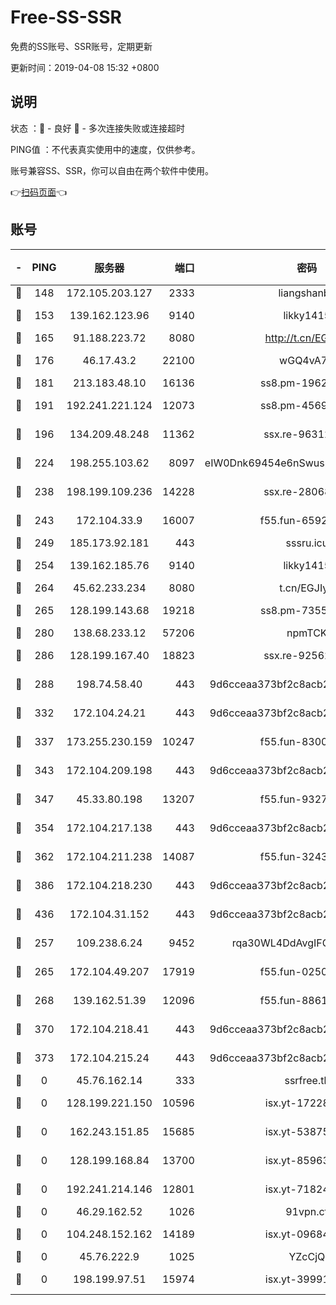 # Free-SS-SSR

免费的SS账号、SSR账号，定期更新

更新时间：2019-04-08 15:32 +0800

## 说明

状态     ：🙂 - 良好 🙁 - 多次连接失败或连接超时

PING值   ：不代表真实使用中的速度，仅供参考。

账号兼容SS、SSR，你可以自由在两个软件中使用。

👉[扫码页面](https://liesauer.github.io/Free-SS-SSR/)👈

## 账号

|-|PING|服务器|端口|密码|加密方式|区域|
|:----:|:----:|:-----:|-----:|:----:|:----:|:----:|
|🙂|148|172.105.203.127|2333|liangshanbo|chacha20|JP|
|🙂|153|139.162.123.96|9140|likky1415|aes-256-cfb|JP|
|🙂|165|91.188.223.72|8080|http://t.cn/EGJIyrl|rc4-md5|RU|
|🙂|176|46.17.43.2|22100|wGQ4vA7D|aes-256-gcm|RU|
|🙂|181|213.183.48.10|16136|ss8.pm-19627789|rc4-md5|RU|
|🙂|191|192.241.221.124|12073|ss8.pm-45691802|aes-256-cfb|US|
|🙂|196|134.209.48.248|11362|ssx.re-96312869|aes-256-cfb|US|
|🙂|224|198.255.103.62|8097|eIW0Dnk69454e6nSwuspv9DmS201tQ0D|aes-256-cfb|US|
|🙂|238|198.199.109.236|14228|ssx.re-28068094|aes-256-cfb|US|
|🙂|243|172.104.33.9|16007|f55.fun-65922710|aes-256-cfb|SG|
|🙂|249|185.173.92.181|443|sssru.icu|rc4-md5|RU|
|🙂|254|139.162.185.76|9140|likky1415|aes-256-cfb|DE|
|🙂|264|45.62.233.234|8080|t.cn/EGJIyrl|rc4-md5|CA|
|🙂|265|128.199.143.68|19218|ss8.pm-73559472|aes-256-cfb|SG|
|🙂|280|138.68.233.12|57206|npmTCK|rc4-md5|US|
|🙂|286|128.199.167.40|18823|ssx.re-92562343|aes-256-cfb|SG|
|🙂|288|198.74.58.40|443|9d6cceaa373bf2c8acb22e60b6a58be6|aes-256-cfb|US|
|🙂|332|172.104.24.21|443|9d6cceaa373bf2c8acb22e60b6a58be6|aes-256-cfb|US|
|🙂|337|173.255.230.159|10247|f55.fun-83008054|aes-256-cfb|US|
|🙂|343|172.104.209.198|443|9d6cceaa373bf2c8acb22e60b6a58be6|aes-256-cfb|US|
|🙂|347|45.33.80.198|13207|f55.fun-93270323|aes-256-cfb|US|
|🙂|354|172.104.217.138|443|9d6cceaa373bf2c8acb22e60b6a58be6|aes-256-cfb|US|
|🙂|362|172.104.211.238|14087|f55.fun-32438458|aes-256-cfb|US|
|🙂|386|172.104.218.230|443|9d6cceaa373bf2c8acb22e60b6a58be6|aes-256-cfb|US|
|🙂|436|172.104.31.152|443|9d6cceaa373bf2c8acb22e60b6a58be6|aes-256-cfb|US|
|🙂|257|109.238.6.24|9452|rqa30WL4DdAvgIFG6Fs3znzTa|aes-256-cfb|FR|
|🙂|265|172.104.49.207|17919|f55.fun-02500708|aes-256-cfb|SG|
|🙂|268|139.162.51.39|12096|f55.fun-88617667|aes-256-cfb|SG|
|🙂|370|172.104.218.41|443|9d6cceaa373bf2c8acb22e60b6a58be6|aes-256-cfb|US|
|🙂|373|172.104.215.24|443|9d6cceaa373bf2c8acb22e60b6a58be6|aes-256-cfb|US|
|🙁|0|45.76.162.14|333|ssrfree.tk|rc4|SG|
|🙁|0|128.199.221.150|10596|isx.yt-17228760|aes-256-cfb|SG|
|🙁|0|162.243.151.85|15685|isx.yt-53875045|aes-256-cfb|US|
|🙁|0|128.199.168.84|13700|isx.yt-85963683|aes-256-cfb|SG|
|🙁|0|192.241.214.146|12801|isx.yt-71824298|aes-256-cfb|US|
|🙁|0|46.29.162.52|1026|91vpn.cf|rc4-md5|RU|
|🙁|0|104.248.152.162|14189|isx.yt-09684732|aes-256-cfb|SG|
|🙁|0|45.76.222.9|1025|YZcCjQ|rc4-md5|JP|
|🙁|0|198.199.97.51|15974|isx.yt-39991423|aes-256-cfb|US|
